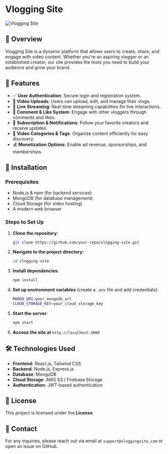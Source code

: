 # Vlogging Site

![Vlogging Site](https://your-image-url.com/banner.png)

## 📌 Overview
Vlogging Site is a dynamic platform that allows users to create, share, and engage with video content. Whether you're an aspiring vlogger or an established creator, our site provides the tools you need to build your audience and grow your brand.

## 🌟 Features
- ✅ **User Authentication**: Secure login and registration system.
- 🎥 **Video Uploads**: Users can upload, edit, and manage their vlogs.
- 📡 **Live Streaming**: Real-time streaming capabilities for live interactions.
- 💬 **Comment & Like System**: Engage with other vloggers through comments and likes.
- 🔔 **Subscription & Notifications**: Follow your favorite creators and receive updates.
- 📂 **Video Categories & Tags**: Organize content efficiently for easy discovery.
- 💰 **Monetization Options**: Enable ad revenue, sponsorships, and memberships.

## 🚀 Installation
### Prerequisites
- Node.js & npm (for backend services)
- MongoDB (for database management)
- Cloud Storage (for video hosting)
- A modern web browser

### Steps to Set Up
1. **Clone the repository**:
   ```sh
   git clone https://github.com/your-repo/vlogging-site.git
   ```
2. **Navigate to the project directory**:
   ```sh
   cd vlogging-site
   ```
3. **Install dependencies**:
   ```sh
   npm install
   ```
4. **Set up environment variables** (create a `.env` file and add credentials):
   ```sh
   MONGO_URI=your_mongodb_url
   CLOUD_STORAGE_KEY=your_cloud_storage_key
   ```
5. **Start the server**:
   ```sh
   npm start
   ```
6. **Access the site at** `http://localhost:3000`

## 🛠 Technologies Used
- **Frontend**: React.js, Tailwind CSS
- **Backend**: Node.js, Express.js
- **Database**: MongoDB
- **Cloud Storage**: AWS S3 / Firebase Storage
- **Authentication**: JWT-based authentication


## 📜 License
This project is licensed under the **License**.

## 📧 Contact
For any inquiries, please reach out via email at `support@vloggingsite.com` or open an issue on GitHub.


